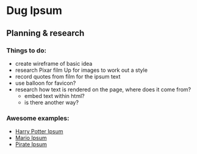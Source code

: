 # Dug Ipsum

## Planning & research

### Things to do:

- create wireframe of basic idea
- research Pixar film Up for images to work out a style
- record quotes from film for the ipsum text
- use balloon for favicon?
- research how text is rendered on the page, where does it come from?
  - embed text within html?
  - is there another way?

### Awesome examples:

- [Harry Potter Ipsum](http://www.christinachern.com/hpipsum/)
- [Mario Ipsum](https://mipsum.nl/)
- [Pirate Ipsum](https://pirateipsum.me/)
